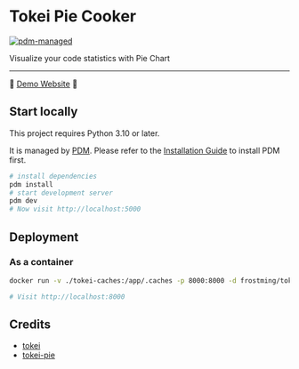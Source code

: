 # Tokei Pie Cooker

[![pdm-managed](https://img.shields.io/endpoint?url=https%3A%2F%2Fcdn.jsdelivr.net%2Fgh%2Fpdm-project%2F.github%2Fbadge.json)](https://pdm-project.org)

Visualize your code statistics with Pie Chart

---

🚀 [Demo Website](https://tokei-pie-cooker.herokuapp.com/) 🚀

## Start locally

This project requires Python 3.10 or later.

It is managed by [PDM](https://pdm-project.org/). Please refer to the [Installation Guide](https://pdm-project.org/en/latest/#installation) to install PDM first.

```bash
# install dependencies
pdm install
# start development server
pdm dev
# Now visit http://localhost:5000
```

## Deployment

### As a container

```bash
docker run -v ./tokei-caches:/app/.caches -p 8000:8000 -d frostming/tokei-pie-cooker

# Visit http://localhost:8000
```

## Credits

- [tokei](https://github.com/XAMPPRocky/tokei)
- [tokei-pie](https://github.com/laixintao/tokei-pie)
